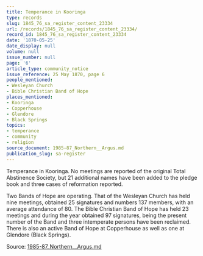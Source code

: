 ```yaml
---
title: Temperance in Kooringa
type: records
slug: 1845_76_sa_register_content_23334
url: /records/1845_76_sa_register_content_23334/
record_id: 1845_76_sa_register_content_23334
date: '1870-05-25'
date_display: null
volume: null
issue_number: null
page: '6'
article_type: community_notice
issue_reference: 25 May 1870, page 6
people_mentioned:
- Wesleyan Church
- Bible Christian Band of Hope
places_mentioned:
- Kooringa
- Copperhouse
- Glendore
- Black Springs
topics:
- temperance
- community
- religion
source_document: 1985-87_Northern__Argus.md
publication_slug: sa-register
---
```


Temperance in Kooringa.  No meetings are reported of the original Total Abstinence Society, but 21 additional names have been added to the pledge book and three cases of reformation reported.

Two Bands of Hope are operating.  That of the Wesleyan Church has held nine meetings, obtained 25 signatures and numbers 137 members, with an average attendance of 80.  The Bible Christian Band of Hope has held 23 meetings and during the year obtained 97 signatures, being the present number of the Band and three intemperate persons have been reclaimed.  There is also an active Band of Hope at Copperhouse as well as one at Glendore (Black Springs).

Source: [1985-87_Northern__Argus.md](/downloads/markdown/1985-87_Northern__Argus.md)

